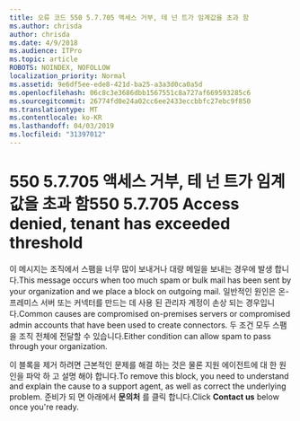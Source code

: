 ```yaml
---
title: 오류 코드 550 5.7.705 액세스 거부, 테 넌 트가 임계값을 초과 함
ms.author: chrisda
author: chrisda
ms.date: 4/9/2018
ms.audience: ITPro
ms.topic: article
ROBOTS: NOINDEX, NOFOLLOW
localization_priority: Normal
ms.assetid: 9e6df5ee-ede8-421d-ba25-a3a3d0ca0a5d
ms.openlocfilehash: 06c8c3e3686dbb1567551c8a727af669593285c6
ms.sourcegitcommit: 26774fd0e24a02cc6ee2433eccbbfc27ebc9f850
ms.translationtype: MT
ms.contentlocale: ko-KR
ms.lasthandoff: 04/03/2019
ms.locfileid: "31397012"
---
```

# <a name="550-57705-access-denied-tenant-has-exceeded-threshold"></a><span data-ttu-id="b2f72-102">550 5.7.705 액세스 거부, 테 넌 트가 임계값을 초과 함</span><span class="sxs-lookup"><span data-stu-id="b2f72-102">550 5.7.705 Access denied, tenant has exceeded threshold</span></span>

<span data-ttu-id="b2f72-103">이 메시지는 조직에서 스팸을 너무 많이 보내거나 대량 메일을 보내는 경우에 발생 합니다.</span><span class="sxs-lookup"><span data-stu-id="b2f72-103">This message occurs when too much spam or bulk mail has been sent by your organization and we place a block on outgoing mail.</span></span>
<span data-ttu-id="b2f72-104">일반적인 원인은 온-프레미스 서버 또는 커넥터를 만드는 데 사용 된 관리자 계정이 손상 되는 경우입니다.</span><span class="sxs-lookup"><span data-stu-id="b2f72-104">Common causes are compromised on-premises servers or compromised admin accounts that have been used to create connectors.</span></span> <span data-ttu-id="b2f72-105">두 조건 모두 스팸을 조직 전체에 전달할 수 있습니다.</span><span class="sxs-lookup"><span data-stu-id="b2f72-105">Either condition can allow spam to pass through your organization.</span></span>

<span data-ttu-id="b2f72-106">이 블록을 제거 하려면 근본적인 문제를 해결 하는 것은 물론 지원 에이전트에 대 한 원인을 파악 하 고 설명 해야 합니다.</span><span class="sxs-lookup"><span data-stu-id="b2f72-106">To remove this block, you need to understand and explain the cause to a support agent, as well as correct the underlying problem.</span></span>
<span data-ttu-id="b2f72-107">준비가 되 면 아래에서 **문의처** 를 클릭 합니다.</span><span class="sxs-lookup"><span data-stu-id="b2f72-107">Click **Contact us** below once you're ready.</span></span>


